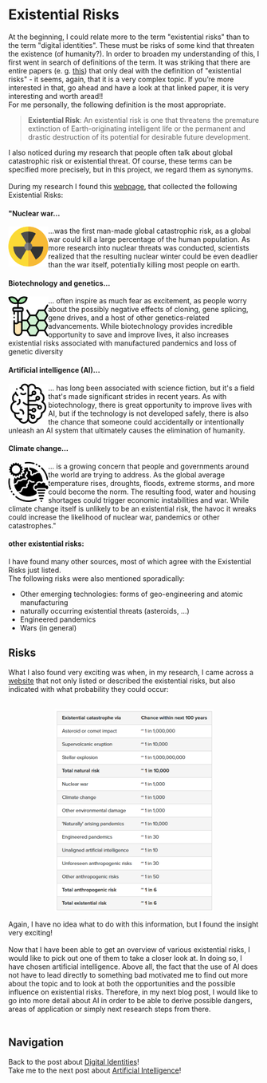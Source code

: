 # Existential Risks
At the beginning, I could relate more to the term "existential risks" than to the term "digital identities". These must be risks of some kind that threaten the existence (of humanity?). In order to broaden my understanding of this, I first went in search of definitions of the term. It was striking that there are entire papers (e. g. [this](https://www.fhi.ox.ac.uk/Existential-risk-and-existential-hope.pdf)) that only deal with the definition of "existential risks" - it seems, again, that it is a very complex topic. If you’re more interested in that, go ahead and have a look at that linked paper, it is very interesting and worth aread!! <br>
For me personally, the following definition is the most appropriate.<br>
> **Existential Risk**: An existential risk is one that threatens the premature extinction of Earth-originating intelligent life or the permanent and drastic destruction of its potential for desirable future development. 

I also noticed during my research that people often talk about global catastrophic risk or existential threat. Of course, these terms can be specified more precisely, but in this project, we regard them as synonyms. <br><br>
During my research I found this [webpage](https://futureoflife.org/existential-risk/existential-risk/), that collected the following Existential Risks:

#### "Nuclear war...
<img width="80" height="80" align="left" src="../assets/img/nuclear.png">

...was the first man-made global catastrophic risk, as a global war could kill a large percentage of the human population. As more research into nuclear threats was conducted, scientists realized that the resulting nuclear winter could be even deadlier than the war itself, potentially killing most people on earth.

#### Biotechnology and genetics...
<img width="80" height="80" align="left" src="../assets/img/biotechnology.png">

... often inspire as much fear as excitement, as people worry about the possibly negative effects of cloning, gene splicing, gene drives, and a host of other genetics-related advancements. While biotechnology provides incredible opportunity to save and improve lives, it also increases existential risks associated with manufactured pandemics and loss of genetic diversity

#### Artificial intelligence (AI)...
<img width="80" height="80" align="left" src="../assets/img/ai.png">

... has long been associated with science fiction, but it's a field that's made significant strides in recent years. As with biotechnology, there is great opportunity to improve lives with AI, but if the technology is not developed safely, there is also the chance that someone could accidentally or intentionally unleash an AI system that ultimately causes the elimination of humanity.<br>

#### Climate change...
<img width="80" height="80" align="left" src="../assets/img/climate.png">

... is a growing concern that people and governments around the world are trying to address. As the global average temperature rises, droughts, floods, extreme storms, and more could become the norm. The resulting food, water and housing shortages could trigger economic instabilities and war. While climate change itself is unlikely to be an existential risk, the havoc it wreaks could increase the likelihood of nuclear war, pandemics or other catastrophes." <br>

#### other existential risks:
I have found many other sources, most of which agree with the Existential Risks just listed. <br>
The following risks were also mentioned sporadically:
- Other emerging technologies: forms of geo-engineering and atomic manufacturing
-	naturally occurring existential threats (asteroids, …)
-	Engineered pandemics
-	Wars (in general)


## Risks
What I also found very exciting was when, in my research, I came across a [website](https://80000hours.org/articles/existential-risks/) that not only listed or described the existential risks, but also indicated with what probability they could occur: <br><br>
<p align="center">
  <img width="318" height="406" src="../assets/img/risks.png">
</p>
Again, I have no idea what to do with this information, but I found the insight very exciting!
<br><br>
Now that I have been able to get an overview of various existential risks, I would like to pick out one of them to take a closer look at. In doing so, I have chosen artificial intelligence. Above all, the fact that the use of AI does not have to lead directly to something bad motivated me to find out more about the topic and to look at both the opportunities and the possible influence on existential risks. Therefore, in my next blog post, I would like to go into more detail about AI in order to be able to derive possible dangers, areas of application or simply next research steps from there.
<br><br>

## Navigation
Back to the post about [Digital Identities](2_digital_identities.md)!<br>
Take me to the next post about [Artificial Intelligence](4_ai.md)!<br>


